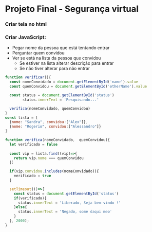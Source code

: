 # Projeto Final - Segurança virtual

### Criar tela no html

### Criar JavaScript:

- Pegar nome da pessoa que está tentando entrar
- Perguntar quem convidou
- Ver se está na lista da pessoa que convidou
    - Se estiver na lista alterar descrição para entrar
    - Se não tiver alterar para não entrar

```jsx
function verificar(){
  const nomeConvidado = document.getElementById('name').value
  const quemConvidou = document.getElementById('otherName').value

  const status = document.getElementById('status')
        status.innerText = 'Pesquisando...'

  verifica(nomeConvidado, quemConvidou)
}
const lista = [
  {nome: "Sandra", convidou:["Alex"]},
  {nome: "Rogerio", convidou:["Alessandro"]}
]

function verifica(nomeConvidado,  quemConvidou){
  let verificado = false
  
  const vip = lista.find((vip)=>{
    return vip.nome === quemConvidou
  })

  if(vip.convidou.includes(nomeConvidado)){
    verificado = true
  }

  setTimeout(()=>{
    const status = document.getElementById('status')
    if(verificado){
      status.innerText = 'Liberado, Seja bem vindo !'
    }else{
      status.innerText = 'Negado, some daqui meo'
    }
  }, 2000);
}
```